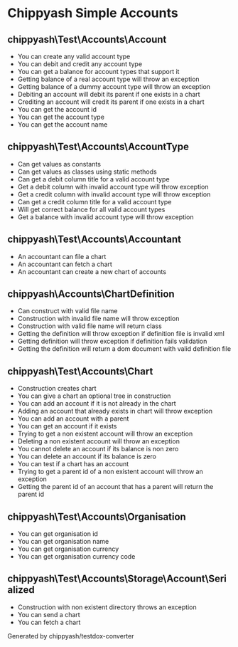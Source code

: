 # Chippyash Simple Accounts

## chippyash\Test\Accounts\Account

*  You can create any valid account type
*  You can debit and credit any account type
*  You can get a balance for account types that support it
*  Getting balance of a real account type will throw an exception
*  Getting balance of a dummy account type will throw an exception
*  Debiting an account will debit its parent if one exists in a chart
*  Crediting an account will credit its parent if one exists in a chart
*  You can get the account id
*  You can get the account type
*  You can get the account name

## chippyash\Test\Accounts\AccountType

*  Can get values as constants
*  Can get values as classes using static methods
*  Can get a debit column title for a valid account type
*  Get a debit column with invalid account type will throw exception
*  Get a credit column with invalid account type will throw exception
*  Can get a credit column title for a valid account type
*  Will get correct balance for all valid account types
*  Get a balance with invalid account type will throw exception

## chippyash\Test\Accounts\Accountant

*  An accountant can file a chart
*  An accountant can fetch a chart
*  An accountant can create a new chart of accounts

## chippyash\Accounts\ChartDefinition

*  Can construct with valid file name
*  Construction with invalid file name will throw exception
*  Construction with valid file name will return class
*  Getting the definition will throw exception if definition file is invalid xml
*  Getting definition will throw exception if definition fails validation
*  Getting the definition will return a dom document with valid definition file

## chippyash\Test\Accounts\Chart

*  Construction creates chart
*  You can give a chart an optional tree in construction
*  You can add an account if it is not already in the chart
*  Adding an account that already exists in chart will throw exception
*  You can add an account with a parent
*  You can get an account if it exists
*  Trying to get a non existent account will throw an exception
*  Deleting a non existent account will throw an exception
*  You cannot delete an account if its balance is non zero
*  You can delete an account if its balance is zero
*  You can test if a chart has an account
*  Trying to get a parent id of a non existent account will throw an exception
*  Getting the parent id of an account that has a parent will return the parent id

## chippyash\Test\Accounts\Organisation

*  You can get organisation id
*  You can get organisation name
*  You can get organisation currency
*  You can get organisation currency code

## chippyash\Test\Accounts\Storage\Account\Serialized

*  Construction with non existent directory throws an exception
*  You can send a chart
*  You can fetch a chart


Generated by chippyash/testdox-converter
